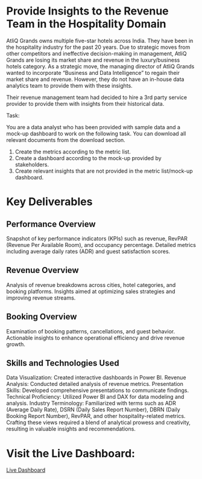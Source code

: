 # Provide Insights to the Revenue Team in the Hospitality Domain
AtliQ Grands owns multiple five-star hotels across India. They have been in the hospitality industry for the past 20 years. Due to strategic moves from other competitors and ineffective decision-making in management, AtliQ Grands are losing its market share and revenue in the luxury/business hotels category. As a strategic move, the managing director of AtliQ Grands wanted to incorporate “Business and Data Intelligence” to regain their market share and revenue. However, they do not have an in-house data analytics team to provide them with these insights.

Their revenue management team had decided to hire a 3rd party service provider to provide them with insights from their historical data.

Task:  

You are a data analyst who has been provided with sample data and a mock-up dashboard to work on the following task. You can download all relevant documents from the download section.

1. Create the metrics according to the metric list.
2. Create a dashboard according to the mock-up provided by stakeholders.
3. Create relevant insights that are not provided in the metric list/mock-up dashboard.

# Key Deliverables
## Performance Overview
Snapshot of key performance indicators (KPIs) such as revenue, RevPAR (Revenue Per Available Room), and occupancy percentage.
Detailed metrics including average daily rates (ADR) and guest satisfaction scores.

## Revenue Overview
Analysis of revenue breakdowns across cities, hotel categories, and booking platforms.
Insights aimed at optimizing sales strategies and improving revenue streams.

## Booking Overview
Examination of booking patterns, cancellations, and guest behavior.
Actionable insights to enhance operational efficiency and drive revenue growth.

## Skills and Technologies Used
Data Visualization: Created interactive dashboards in Power BI.
Revenue Analysis: Conducted detailed analysis of revenue metrics.
Presentation Skills: Developed comprehensive presentations to communicate findings.
Technical Proficiency: Utilized Power BI and DAX for data modeling and analysis.
Industry Terminology: Familiarized with terms such as ADR (Average Daily Rate), DSRN (Daily Sales Report Number), DBRN (Daily Booking Report Number), RevPAR, and other hospitality-related metrics.
Crafting these views required a blend of analytical prowess and creativity, resulting in valuable insights and recommendations.

# Visit the Live Dashboard:

[Live Dashboard](https://app.powerbi.com/view?r=eyJrIjoiNDUzNDNmOTMtNTEzZC00YzY3LTgxM2ItYThkMDYxYTYwMWM0IiwidCI6ImM2ZTU0OWIzLTVmNDUtNDAzMi1hYWU5LWQ0MjQ0ZGM1YjJjNCJ9)
